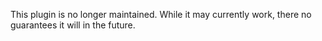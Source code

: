 This plugin is no longer maintained. While it may currently work, there no guarantees it will in the future.
